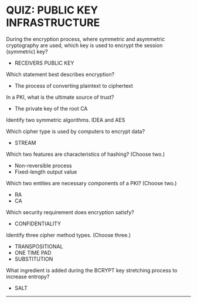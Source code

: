 # QUIZ: PUBLIC KEY INFRASTRUCTURE #

During the encryption process, where symmetric and asymmetric cryptography are used, which key is used to encrypt the session (symmetric) key?
- RECEIVERS PUBLIC KEY

Which statement best describes encryption?
- The process of converting plaintext to ciphertext

In a PKI, what is the ultimate source of trust?
- The private key of the root CA

Identify two symmetric algorithms.
IDEA and AES

Which cipher type is used by computers to encrypt data?
- STREAM

Which two features are characteristics of hashing? (Choose two.)
- Non-reversible process
- Fixed-length output value

Which two entities are necessary components of a PKI? (Choose two.)
- RA
- CA

Which security requirement does encryption satisfy?
- CONFIDENTIALITY
  
Identify three cipher method types. (Choose three.)
- TRANSPOSITIONAL
- ONE TIME PAD
- SUBSTITUTION

What ingredient is added during the BCRYPT key stretching process to increase entropy?
- SALT

---

